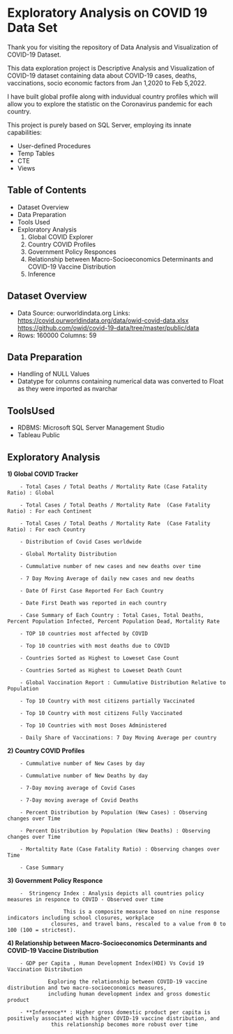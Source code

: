# Exploratory Analysis on COVID 19 Data Set

Thank you for visiting the repository of Data Analysis and Visualization of COVID-19 Dataset.

This data exploration project is Descriptive Analysis and Visualization of COVID-19 dataset containing data about COVID-19 cases, deaths, vaccinations, socio economic factors from Jan 1,2020 to Feb 5,2022.

I have built global profile along with induvidual country profiles which will allow you to explore the statistic on the Coronavirus pandemic for each country.

This project is purely based on SQL Server, employing its innate capabilities:
- User-defined Procedures
- Temp Tables
- CTE
- Views 

## Table of Contents
- Dataset Overview
- Data Preparation
- Tools Used
- Exploratory Analysis
    1) Global COVID Explorer 
    2) Country COVID Profiles
    3) Government Policy Responces
    4) Relationship between Macro-Socioeconomics Determinants and COVID-19 Vaccine Distribution
    5) Inference
    

## Dataset Overview
- Data Source: ourworldindata.org Links: https://covid.ourworldindata.org/data/owid-covid-data.xlsx https://github.com/owid/covid-19-data/tree/master/public/data
- Rows: 160000 Columns: 59

## Data Preparation
- Handling of NULL Values
- Datatype for columns containing numerical data was converted to Float as they were imported as nvarchar

## ToolsUsed
- RDBMS: Microsoft SQL Server Management Studio
- Tableau Public

## Exploratory Analysis
**1) Global COVID Tracker**

        - Total Cases / Total Deaths / Mortality Rate (Case Fatality Ratio) : Global        
         
        - Total Cases / Total Deaths / Mortality Rate  (Case Fatality Ratio) : For each Continent      
           
        - Total Cases / Total Deaths / Mortality Rate  (Case Fatality Ratio) : For each Country
         
        - Distribution of Covid Cases worldwide 	
         
        - Global Mortality Distribution   
                       
        - Cummulative number of new cases and new deaths over time        
         
        - 7 Day Moving Average of daily new cases and new deaths      
           
        - Date Of First Case Reported For Each Country
         
        - Date First Death was reported in each country     
            
        - Case Summary of Each Country : Total Cases, Total Deaths, Percent Population Infected, Percent Population Dead, Mortality Rate	
         
        - TOP 10 countries most affected by COVID	
         
        - Top 10 countries with most deaths due to COVID 
         
        - Countries Sorted as Highest to Loweset Case Count	
        
        - Countries Sorted as Highest to Loweset Death Count
        
        - Global Vaccination Report : Cummulative Distribution Relative to Population
         
        - Top 10 Country with most citizens partially Vaccinated
         
        - Top 10 Country with most citizens Fully Vaccinated
         
        - Top 10 Countries with most Doses Administered
        
        - Daily Share of Vaccinations: 7 Day Moving Average per country
        
      
**2) Country COVID Profiles**
		
        - Cummulative number of New Cases by day         
         
        - Cummulative number of New Deaths by day	 
         
        - 7-Day moving average of Covid Cases	 
         
        - 7-Day moving average of Covid Deaths      	
         
        - Percent Distribution by Population (New Cases) : Observing changes over Time      	
         
        - Percent Distribution by Population (New Deaths) : Observing changes over Time      	 
         
        - Mortaltity Rate (Case Fatality Ratio) : Observing changes over Time      	
         
        - Case Summary
	
**3) Government Policy Responce**
		
        -  Stringency Index : Analysis depicts all countries policy measures in responce to COVID - Observed over time
        
        		      This is a composite measure based on nine response indicators including school closures, workplace
			      closures, and travel bans, rescaled to a value from 0 to 100 (100 = strictest).
		                
**4) Relationship between Macro-Socioeconomics Determinants and COVID-19 Vaccine Distribution**
		
        - GDP per Capita , Human Development Index(HDI) Vs Covid 19 Vaccination Distribution       
        		     
			     Exploring the relationship between COVID-19 vaccine distribution and two macro-socioeconomics measures, 
			     including human development index and gross domestic product 
			     
        - **Inference** : Higher gross domestic product per capita is positively associated with higher COVID-19 vaccine distribution, and
        	      this relationship becomes more robust over time

 

